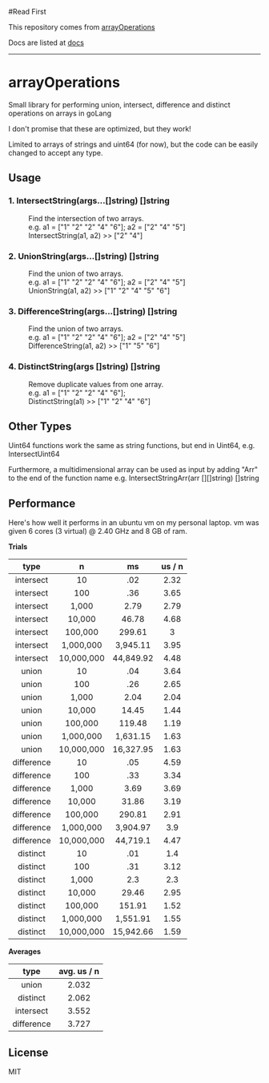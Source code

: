 #Read First

This repository comes from [arrayOperations](https://github.com/adam-hanna/arrayOperations)

Docs are listed at [docs](https://github.com/Golang-Commons/dos)

---


# arrayOperations
Small library for performing union, intersect, difference and distinct operations on arrays in goLang

I don't promise that these are optimized, but they work!

Limited to arrays of strings and uint64 (for now), but the code can be easily changed to accept any type.

## Usage

<dl>
	<dt><h3>1. IntersectString(args...[]string) []string</h3>
		<dd>Find the intersection of two arrays.
		<dd>e.g. a1 = ["1" "2" "2" "4" "6"]; a2 = ["2" "4" "5"]
		<dd>IntersectString(a1, a2) >> ["2" "4"]
	<dt><h3>2. UnionString(args...[]string) []string</h3>
		<dd>Find the union of two arrays.
		<dd>e.g. a1 = ["1" "2" "2" "4" "6"]; a2 = ["2" "4" "5"]
		<dd>UnionString(a1, a2) >> ["1" "2" "4" "5" "6"]
	<dt><h3>3. DifferenceString(args...[]string) []string</h3>
		<dd>Find the union of two arrays.
		<dd>e.g. a1 = ["1" "2" "2" "4" "6"]; a2 = ["2" "4" "5"]
		<dd>DifferenceString(a1, a2) >> ["1" "5" "6"]
	<dt><h3>4. DistinctString(args []string) []string</h3>
		<dd>Remove duplicate values from one array.
		<dd>e.g. a1 = ["1" "2" "2" "4" "6"];
		<dd>DistinctString(a1) >> ["1" "2" "4" "6"]
</dl>

## Other Types
Uint64 functions work the same as string functions, but end in Uint64, e.g. IntersectUint64

Furthermore, a multidimensional array can be used as input by adding "Arr" to the end of the function name e.g. IntersectStringArr(arr [][]string) []string

## Performance

Here's how well it performs in an ubuntu vm on my personal laptop. vm was given 6 cores (3 virtual) @ 2.40 GHz and 8 GB of ram.

**Trials**

| type	| n	| ms	| us / n |
|:--:|:--:|:--:|:--:|
| intersect	 | 10	 | .02	 | 2.32 |
| intersect	 | 100	 | .36	 | 3.65 |
| intersect	 | 1,000	 | 2.79	 | 2.79 |
| intersect	 | 10,000	 | 46.78	 | 4.68 |
| intersect	 | 100,000	 | 299.61	 | 3 |
| intersect	 | 1,000,000	 | 3,945.11	 | 3.95 |
| intersect	 | 10,000,000	 | 44,849.92	 | 4.48 |
| union	 | 10	 | .04	 | 3.64 |
| union	 | 100	 | .26	 | 2.65 |
| union	 | 1,000	 | 2.04	 | 2.04 |
| union	 | 10,000	 | 14.45	 | 1.44 |
| union	 | 100,000	 | 119.48	 | 1.19 |
| union	 | 1,000,000	 | 1,631.15	 | 1.63 |
| union	 | 10,000,000	 | 16,327.95	 | 1.63 |
| difference	 | 10	 | .05	 | 4.59 |
| difference	 | 100	 | .33	 | 3.34 |
| difference	 | 1,000	 | 3.69	 | 3.69 |
| difference	 | 10,000	 | 31.86	 | 3.19 |
| difference	 | 100,000	 | 290.81	 | 2.91 |
| difference	 | 1,000,000	 | 3,904.97	 | 3.9 |
| difference	 | 10,000,000	 | 44,719.1	 | 4.47 |
| distinct	 | 10	 | .01	 | 1.4 |
| distinct	 | 100	 | .31	 | 3.12 |
| distinct	 | 1,000	 | 2.3	 | 2.3 |
| distinct	 | 10,000	 | 29.46	 | 2.95 |
| distinct	 | 100,000	 | 151.91	 | 1.52 |
| distinct	 | 1,000,000	 | 1,551.91	 | 1.55 |
| distinct	 | 10,000,000	 | 15,942.66	 | 1.59 |


**Averages**

| type	| avg. us / n |
|:--:|:--:|
| union	| 2.032 |
| distinct | 2.062 |
| intersect	| 3.552 |
| difference | 3.727 |

## License
MIT
